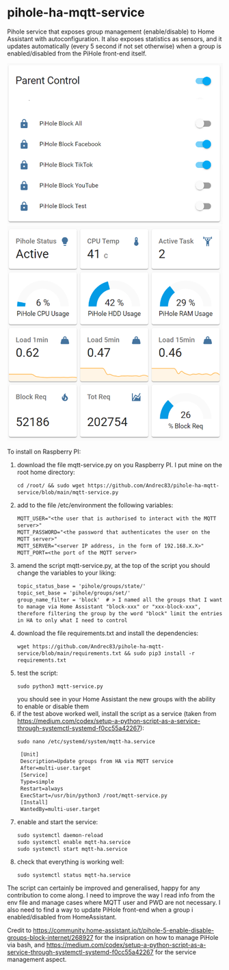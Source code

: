 # pihole-ha-mqtt-service
Pihole service that exposes group management (enable/disable) to Home Assistant with autoconfiguration.
It also exposes statistics as sensors, and it updates automatically (every 5 second if not set otherwise) when a group is enabled/disabled from the PiHole front-end itself.

![Parental control](https://github.com/Andrec83/pihole-ha-mqtt-service/blob/main/Parent%20Control.PNG)
![Pihole reporting](https://github.com/Andrec83/pihole-ha-mqtt-service/blob/main/PiHole%20reports.PNG)



To install on Raspberry PI:
1) download the file mqtt-service.py on you Raspberry PI. I put mine on the root home directory:
   ```
   cd /root/ && sudo wget https://github.com/Andrec83/pihole-ha-mqtt-service/blob/main/mqtt-service.py
   ```
3) add to the file /etc/environment the following variables:
   ```
   MQTT_USER="<the user that is authorised to interact with the MQTT server>"
   MQTT_PASSWORD="<the password that authenticates the user on the MQTT server>"
   MQTT_SERVER="<server IP address, in the form of 192.168.X.X>"
   MQTT_PORT=<the port of the MQTT server>
   ```
4) amend the script mqtt-service.py, at the top of the script you should change the variables to your liking:
   ```
   topic_status_base = 'pihole/groups/state/'
   topic_set_base = 'pihole/groups/set/'
   group_name_filter = 'block'  # > I named all the groups that I want to manage via Home Assistant "block-xxx" or "xxx-block-xxx", therefore filtering the group by the word "block" limit the entries in HA to only what I need to control
   ```
5) download the file requirements.txt and install the dependencies:
   ```
   wget https://github.com/Andrec83/pihole-ha-mqtt-service/blob/main/requirements.txt && sudo pip3 install -r requirements.txt
   ```
6) test the script:
   ```
   sudo python3 mqtt-service.py
   ```
   you should see in your Home Assistant the new groups with the ability to enable or disable them
7) if the test above worked well, install the script as a service (taken from https://medium.com/codex/setup-a-python-script-as-a-service-through-systemctl-systemd-f0cc55a42267):
   ```
   sudo nano /etc/systemd/system/mqtt-ha.service
   ```
   ```
    [Unit]
    Description=Update groups from HA via MQTT service
    After=multi-user.target
    [Service]
    Type=simple
    Restart=always
    ExecStart=/usr/bin/python3 /root/mqtt-service.py
    [Install]
    WantedBy=multi-user.target
   ```
8) enable and start the service:
   ```
   sudo systemctl daemon-reload
   sudo systemctl enable mqtt-ha.service
   sudo systemctl start mqtt-ha.service
   ```
10) check that everything is working well:
    ```
    sudo systemctl status mqtt-ha.service
    ```


The script can certainly be improved and generalised, happy for any contribution to come along. 
I need to improve the way I read info from the env file and manage cases where MQTT user and PWD are not necessary. 
I also need to find a way to update PiHole front-end when a group i enabled/disabled from HomeAssistant.

Credit to https://community.home-assistant.io/t/pihole-5-enable-disable-groups-block-internet/268927 for the insipration on how to manage PiHole via bash, 
and https://medium.com/codex/setup-a-python-script-as-a-service-through-systemctl-systemd-f0cc55a42267 for the service management aspect. 
   
   

